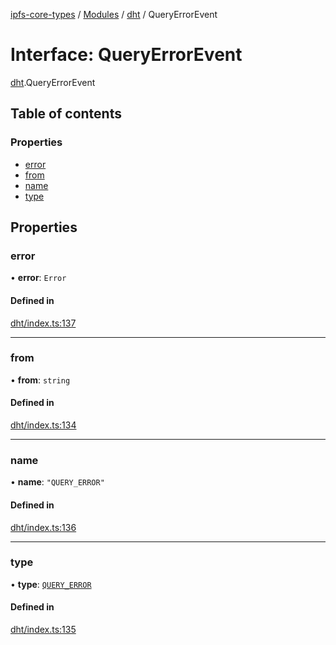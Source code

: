 [ipfs-core-types](../README.md) / [Modules](../modules.md) / [dht](../modules/dht.md) / QueryErrorEvent

# Interface: QueryErrorEvent

[dht](../modules/dht.md).QueryErrorEvent

## Table of contents

### Properties

- [error](dht.QueryErrorEvent.md#error)
- [from](dht.QueryErrorEvent.md#from)
- [name](dht.QueryErrorEvent.md#name)
- [type](dht.QueryErrorEvent.md#type)

## Properties

### error

• **error**: `Error`

#### Defined in

[dht/index.ts:137](https://github.com/ipfs/js-ipfs/blob/1655368d/packages/ipfs-core-types/src/dht/index.ts#L137)

___

### from

• **from**: `string`

#### Defined in

[dht/index.ts:134](https://github.com/ipfs/js-ipfs/blob/1655368d/packages/ipfs-core-types/src/dht/index.ts#L134)

___

### name

• **name**: ``"QUERY_ERROR"``

#### Defined in

[dht/index.ts:136](https://github.com/ipfs/js-ipfs/blob/1655368d/packages/ipfs-core-types/src/dht/index.ts#L136)

___

### type

• **type**: [`QUERY_ERROR`](../enums/dht.EventTypes.md#query_error)

#### Defined in

[dht/index.ts:135](https://github.com/ipfs/js-ipfs/blob/1655368d/packages/ipfs-core-types/src/dht/index.ts#L135)
